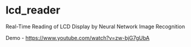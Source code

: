 # lcd_reader
Real-Time Reading of LCD Display by Neural Network Image Recognition


Demo - https://www.youtube.com/watch?v=zw-bjG7gUbA